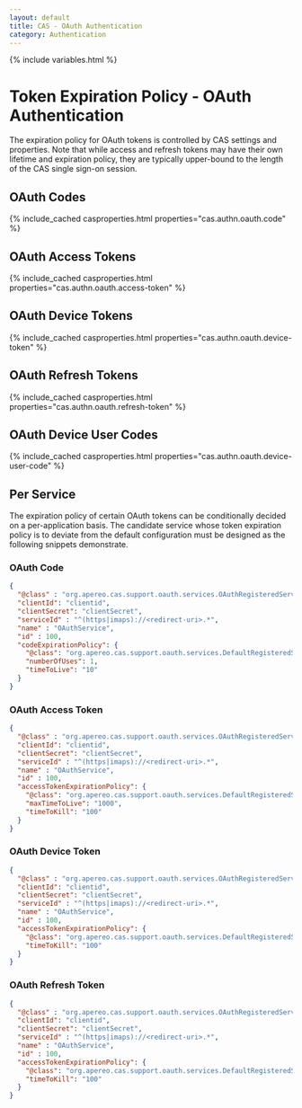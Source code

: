 ```yaml
---
layout: default
title: CAS - OAuth Authentication
category: Authentication
---
```

{% include variables.html %}

# Token Expiration Policy - OAuth Authentication

The expiration policy for OAuth tokens is controlled by CAS settings and properties. Note that
while access and refresh tokens may have their own lifetime and expiration policy, they are 
typically upper-bound to the length of the CAS single sign-on session.
  
## OAuth Codes

{% include_cached casproperties.html properties="cas.authn.oauth.code" %}

## OAuth Access Tokens

{% include_cached casproperties.html properties="cas.authn.oauth.access-token" %}

## OAuth Device Tokens

{% include_cached casproperties.html properties="cas.authn.oauth.device-token" %}

## OAuth Refresh Tokens

{% include_cached casproperties.html properties="cas.authn.oauth.refresh-token" %}

## OAuth Device User Codes

{% include_cached casproperties.html properties="cas.authn.oauth.device-user-code" %}

## Per Service

The expiration policy of certain OAuth tokens can be conditionally decided on a per-application basis. The candidate service
whose token expiration policy is to deviate from the default configuration must be designed as the following snippets demonstrate.

### OAuth Code

```json
{
  "@class" : "org.apereo.cas.support.oauth.services.OAuthRegisteredService",
  "clientId": "clientid",
  "clientSecret": "clientSecret",
  "serviceId" : "^(https|imaps)://<redirect-uri>.*",
  "name" : "OAuthService",
  "id" : 100,
  "codeExpirationPolicy": {
    "@class": "org.apereo.cas.support.oauth.services.DefaultRegisteredServiceOAuthCodeExpirationPolicy",
    "numberOfUses": 1,
    "timeToLive": "10"
  }
}
```

### OAuth Access Token

```json
{
  "@class" : "org.apereo.cas.support.oauth.services.OAuthRegisteredService",
  "clientId": "clientid",
  "clientSecret": "clientSecret",
  "serviceId" : "^(https|imaps)://<redirect-uri>.*",
  "name" : "OAuthService",
  "id" : 100,
  "accessTokenExpirationPolicy": {
    "@class": "org.apereo.cas.support.oauth.services.DefaultRegisteredServiceOAuthAccessTokenExpirationPolicy",
    "maxTimeToLive": "1000",
    "timeToKill": "100"
  }
}
```

### OAuth Device Token

```json
{
  "@class" : "org.apereo.cas.support.oauth.services.OAuthRegisteredService",
  "clientId": "clientid",
  "clientSecret": "clientSecret",
  "serviceId" : "^(https|imaps)://<redirect-uri>.*",
  "name" : "OAuthService",
  "id" : 100,
  "accessTokenExpirationPolicy": {
    "@class": "org.apereo.cas.support.oauth.services.DefaultRegisteredServiceOAuthDeviceTokenExpirationPolicy",
    "timeToKill": "100"
  }
}
```

### OAuth Refresh Token

```json
{
  "@class" : "org.apereo.cas.support.oauth.services.OAuthRegisteredService",
  "clientId": "clientid",
  "clientSecret": "clientSecret",
  "serviceId" : "^(https|imaps)://<redirect-uri>.*",
  "name" : "OAuthService",
  "id" : 100,
  "accessTokenExpirationPolicy": {
    "@class": "org.apereo.cas.support.oauth.services.DefaultRegisteredServiceOAuthRefreshTokenExpirationPolicy",
    "timeToKill": "100"
  }
}
```
